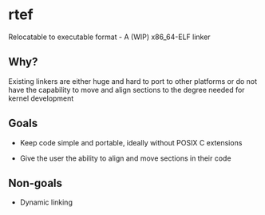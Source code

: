 rtef
====

Relocatable to executable format - A (WIP) x86_64-ELF linker

Why?
----

Existing linkers are either huge and hard to port to other platforms or do not have the capability to move and align sections to the degree needed for kernel development

Goals
-----

* Keep code simple and portable, ideally without POSIX C extensions

* Give the user the ability to align and move sections in their code

Non-goals
---------

* Dynamic linking
